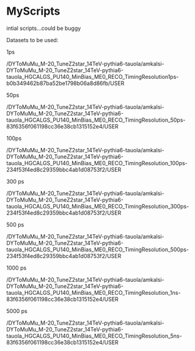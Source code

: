 # MyScripts
intial scripts...could be buggy 

Datasets to be used:

1ps


/DYToMuMu_M-20_TuneZ2star_14TeV-pythia6-tauola/amkalsi-DYToMuMu_M-20_TuneZ2star_14TeV-pythia6-tauola_HGCALGS_PU140_MinBias_ME0_RECO_TimingResolution1ps-b0b349462b87ba52be1798b06a8d86fb/USER

50ps

/DYToMuMu_M-20_TuneZ2star_14TeV-pythia6-tauola/amkalsi-DYToMuMu_M-20_TuneZ2star_14TeV-pythia6-tauola_HGCALGS_PU140_MinBias_ME0_RECO_TimingResolution_50ps-83f6356f061198cc36e38cb1315152e4/USER

100ps

/DYToMuMu_M-20_TuneZ2star_14TeV-pythia6-tauola/amkalsi-DYToMuMu_M-20_TuneZ2star_14TeV-pythia6-tauola_HGCALGS_PU140_MinBias_ME0_RECO_TimingResolution_100ps-234f53f4ed8c29359bbc4ab1d08753f2/USER

300 ps

/DYToMuMu_M-20_TuneZ2star_14TeV-pythia6-tauola/amkalsi-DYToMuMu_M-20_TuneZ2star_14TeV-pythia6-tauola_HGCALGS_PU140_MinBias_ME0_RECO_TimingResolution_300ps-234f53f4ed8c29359bbc4ab1d08753f2/USER

500 ps

/DYToMuMu_M-20_TuneZ2star_14TeV-pythia6-tauola/amkalsi-DYToMuMu_M-20_TuneZ2star_14TeV-pythia6-tauola_HGCALGS_PU140_MinBias_ME0_RECO_TimingResolution_500ps-234f53f4ed8c29359bbc4ab1d08753f2/USER

1000 ps

/DYToMuMu_M-20_TuneZ2star_14TeV-pythia6-tauola/amkalsi-DYToMuMu_M-20_TuneZ2star_14TeV-pythia6-tauola_HGCALGS_PU140_MinBias_ME0_RECO_TimingResolution_1ns-83f6356f061198cc36e38cb1315152e4/USER

5000 ps

/DYToMuMu_M-20_TuneZ2star_14TeV-pythia6-tauola/amkalsi-DYToMuMu_M-20_TuneZ2star_14TeV-pythia6-tauola_HGCALGS_PU140_MinBias_ME0_RECO_TimingResolution_5ns-83f6356f061198cc36e38cb1315152e4/USER


